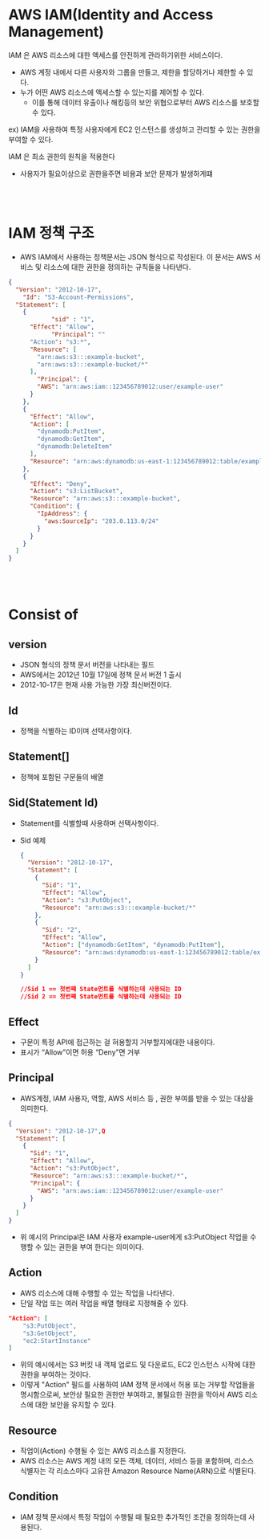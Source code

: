 # AWS IAM(Identity and Access Management)

IAM 은 AWS 리소스에 대한 액세스를 안전하게 관라하기위한 서비스이다.

- AWS 계정 내에서 다른 사용자와 그룹을 만들고, 제한을 할당하거나 제한할 수 있다.
- 누가 어떤 AWS 리소스에 액세스할 수 있는지를 제어할 수 있다.
  - 이를 통해 데이터 유출이나 해킹등의 보안 위협으로부터 AWS 리소스를 보호할 수 있다.

ex) IAM을 사용하여 특정 사용자에게 EC2 인스턴스를 생성하고 관리할 수 있는 권한을 부여할 수 있다.

IAM 은 최소 권한의 원칙을 적용한다

- 사용자가 필요이상으로 권한을주면 비용과 보안 문제가 발생하게떄

<br>
<br>

# IAM 정책 구조

- AWS IAM에서 사용하는 정책문서는 JSON 형식으로 작성된다. 이 문서는 AWS 서비스 및 리소스에 대한 권한을 정의하는 규칙들을 나타낸다.

```json
{
  "Version": "2012-10-17",
	"Id": "S3-Account-Permissions",
  "Statement": [
    {
			"sid" : "1",
      "Effect": "Allow",
			"Principal": ""
      "Action": "s3:*",
      "Resource": [
        "arn:aws:s3:::example-bucket",
        "arn:aws:s3:::example-bucket/*"
      ],
		"Principal": {
        "AWS": "arn:aws:iam::123456789012:user/example-user"
      }
    },
    {
      "Effect": "Allow",
      "Action": [
        "dynamodb:PutItem",
        "dynamodb:GetItem",
        "dynamodb:DeleteItem"
      ],
      "Resource": "arn:aws:dynamodb:us-east-1:123456789012:table/example-table"
    },
    {
      "Effect": "Deny",
      "Action": "s3:ListBucket",
      "Resource": "arn:aws:s3:::example-bucket",
      "Condition": {
        "IpAddress": {
          "aws:SourceIp": "203.0.113.0/24"
        }
      }
    }
  ]
}
```

<br>
<br>

# Consist of

## version

- JSON 형식의 정책 문서 버전을 나타내는 필드
- AWS에서는 2012년 10월 17일에 정책 문서 버전 1 출시
- 2012-10-17은 현재 사용 가능한 가장 최신버전이다.
  <br>

## Id

- 정책을 식별하는 ID이며 선택사항이다.
  <br>

## Statement[]

- 정책에 포함된 구문들의 배열
  <br>

## Sid(Statement Id)

- Statement를 식별할때 사용하며 선택사항이다.
- Sid 예제

  ```json
  {
    "Version": "2012-10-17",
    "Statement": [
      {
        "Sid": "1",
        "Effect": "Allow",
        "Action": "s3:PutObject",
        "Resource": "arn:aws:s3:::example-bucket/*"
      },
      {
        "Sid": "2",
        "Effect": "Allow",
        "Action": ["dynamodb:GetItem", "dynamodb:PutItem"],
        "Resource": "arn:aws:dynamodb:us-east-1:123456789012:table/example-table"
      }
    ]
  }

  //Sid 1 == 첫번째 State먼트를 식별하는데 사용되는 ID
  //Sid 2 == 첫번째 State먼트를 식별하는데 사용되는 ID
  ```

## Effect

- 구문이 특정 API에 접근하는 걸 혀용할지 거부할지에대한 내용이다.
- 표시가 “Allow”이면 허용 “Deny”면 거부

## Principal

- AWS계정, IAM 사용자, 역할, AWS 서비스 등 , 권한 부여를 받을 수 있는 대상을 의미한다.

```json
{
  "Version": "2012-10-17",Q
  "Statement": [
    {
      "Sid": "1",
      "Effect": "Allow",
      "Action": "s3:PutObject",
      "Resource": "arn:aws:s3:::example-bucket/*",
      "Principal": {
        "AWS": "arn:aws:iam::123456789012:user/example-user"
      }
    }
  ]
}
```

- 위 예시의 Principal은 IAM 사용자 example-user에게 s3:PutObject 작업을 수행할 수 있는 권한을 부여 한다는 의미이다.

## Action

- AWS 리소스에 대해 수행할 수 있는 작업을 나타낸다.
- 단일 작업 또는 여러 작업을 배열 형태로 지정해줄 수 있다.

```json
"Action": [
    "s3:PutObject",
    "s3:GetObject",
    "ec2:StartInstance"
]
```

- 위의 예시에서는 S3 버킷 내 객체 업로드 및 다운로드, EC2 인스턴스 시작에 대한 권한을 부여하는 것이다.
- 이렇게 "Action" 필드를 사용하여 IAM 정책 문서에서 허용 또는 거부할 작업들을 명시함으로써, 보안상 필요한 권한만 부여하고, 불필요한 권한을 막아서 AWS 리소스에 대한 보안을 유지할 수 있다.

## Resource

- 작업이(Action) 수행될 수 있는 AWS 리소스를 지정한다.
- AWS 리소스는 AWS 계정 내의 모든 객체, 데이터, 서비스 등을 포함하며, 리소스 식별자는 각 리소스마다 고유한 Amazon Resource Name(ARN)으로 식별된다.

## Condition

- IAM 정책 문서에서 특정 작업이 수행될 때 필요한 추가적인 조건을 정의하는데 사용된다.
